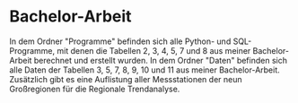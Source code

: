 # Bachelor-Arbeit
In dem Ordner "Programme" befinden sich alle Python- und SQL-Programme, mit denen die Tabellen 2, 3, 4, 5, 7 und 8 aus meiner Bachelor-Arbeit berechnet und erstellt wurden.
In dem Ordner "Daten" befinden sich alle Daten der Tabellen 3, 5, 7, 8, 9, 10 und 11 aus meiner Bachelor-Arbeit. Zusätzlich gibt es eine Auflistung aller Messstationen der neun Großregionen für die Regionale Trendanalyse.
